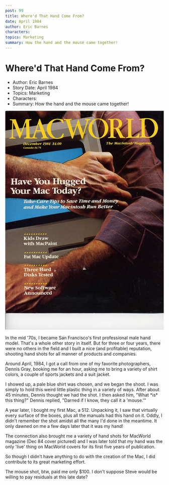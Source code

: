 ```yaml
---
post: 99
title: Where'd That Hand Come From?
date: April 1984
author: Eric Barnes
characters: 
topics: Marketing
summary: How the hand and the mouse came together!
---
```


# Where'd That Hand Come From?
* Author: Eric Barnes
* Story Date: April 1984
* Topics: Marketing
* Characters: 
* Summary: How the hand and the mouse came together!

![Early MacWorld cover, Dec 84(click to enlarge)](images/MacWorldDec84.jpg) 
    
In the mid '70s, I became San Francisco's first professional male hand model.  That's a whole other story in itself.  But for three or four years, there were no others in the field and I built a nice (and profitable) reputation, shooting hand shots for all manner of products and companies.

Around April, 1984, I got a call from one of my favorite photographers, Dennis Gray, booking me for an hour, asking me to bring a variety of shirt colors, a couple of sports jackets and a suit jacket.

I showed up, a pale blue shirt was chosen, and we began the shoot.  I was simply to hold this weird little plastic thing in a variety of ways.  After about 45 minutes, Dennis thought we had the shot.  I then asked him, "What \*is\* this thing?"  Dennis replied, "Darned if I know, they call it a 'mouse.'"

A year later, I bought my first Mac, a 512.  Unpacking it, I saw that virtually every surface of the boxes, plus all the manuals had this hand on it.  Oddly, I didn't remember the shot amidst all the many I'd done in the meantime.  It only dawned on me a few days later that it was my hand!  

The connection also brought me a variety of hand shots for MacWorld magazine (Dec 84 cover pictured) and I was later told that my hand was the only 'live' thing on MacWorld covers for its first five years of publication.

So though I didn't have anything to do with the creation of the Mac, I did contribute to its great marketing effort.

The mouse shot, btw, paid me only $100.  I don't suppose Steve would be willing to pay residuals at this late date?